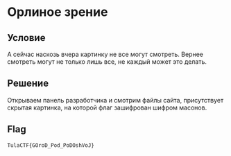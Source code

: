 # Орлиное зрение

## Условие

А сейчас наскозь вчера картинку не все могут смотреть. Вернее смотреть могут не только лишь все, не каждый может это делать. 


## Решение

Открываем панель разработчика и смотрим файлы сайта, присутствует скрытая картинка, на которой флаг зашифрован шифром масонов.  

## Flag 
```TulaCTF{GOroD_Pod_PoDOshVoJ}```


